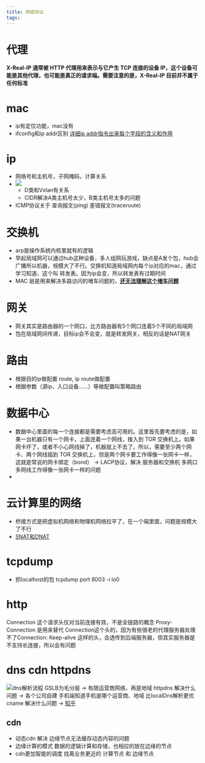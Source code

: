 ```yaml
---
title: 网络协议
tags:
---
```


# 代理
**X-Real-IP 通常被 HTTP 代理用来表示与它产生 TCP 连接的设备 IP，这个设备可能是其他代理，也可能是真正的请求端。需要注意的是，X-Real-IP 目前并不属于任何标准**

# mac
* ip有定位功能，mac没有
* ifconfig和ip addr区别 [详细ip addr指令出来每个字段的含义和作用](https://time.geekbang.org/column/article/7772)

# ip
* 网络号和主机号，子网掩码，计算关系
* ![](https://static001.geekbang.org/resource/image/0b/9e/0b32d6e35ff0bbc5d46cfb87f6669d9e.jpg)
   * D类和Vxlan有关系
   * CIDR解决A类主机号太少，B类主机号太多的问题
* ICMP协议关于 查询报文(ping) 差错报文(traceroute) 

# 交换机
* arp是操作系统内核里就有的逻辑
* 早起局域网可以通过hub这种设备，多人组网玩游戏，缺点是A发个包，hub会广播所以机器，规模大了不行。交换机知道局域网内每个ip对应的mac，通过学习知道，这个叫 转发表。因为ip会变，所以转发表有过期时间
* MAC 层是用来解决多路访问的堵车问题的，**[还无法理解这个堵车问题](https://time.geekbang.org/column/article/8094)**


# 网关
* 网关其实是路由器的一个网口，比方路由器有5个网口连着5个不同的局域网
* 包在局域网间传递，目标ip会不会变，就是转发网关，相反的话是NAT网关

# 路由
* 根据目的ip做配置 route, ip route做配置
* 根据参数（源ip、入口设备……）等做配置叫策略路由

# 数据中心
* 数据中心里面的每一个连接都是需要考虑高可用的。这里首先要考虑的是，如果一台机器只有一个网卡，上面连着一个网线，接入到 TOR 交换机上。如果网卡坏了，或者不小心网线掉了，机器就上不去了。所以，需要至少两个网卡、两个网线插到 TOR 交换机上，但是两个网卡要工作得像一张网卡一样，这就是常说的网卡绑定（bond） -> LACP协议，解决 服务器和交换机 多网口多网线工作得像一张网卡一样的问题
* 

# 云计算里的网络
* 桥接方式是把虚拟机网络和物理机网络拉平了，在一个端里面，问题是规模大了不行
* [SNAT和DNAT](https://segmentfault.com/q/1010000002389520)


# tcpdump
* 抓localhost的包 tcpdump port 8003 -i lo0

# http 
Connection 这个请求头仅对当前连接有效，不是全链路的概念
Proxy-Connection 是用来替代 Connection这个头的，因为有些很老的代理服务器处理不了Connection: Keep-alive 这样的头，会透传到后端服务器，但其实服务器是不支持长连接，所以会有问题

# dns cdn httpdns
![dns解析流程](https://static001.geekbang.org/resource/image/56/d1/569ddad1a0c5a5f60341fbe023b47cd1.jpg)
GSLB为毛分层 -> 有限运营商网络，再是地域
httpdns 解决什么问题 -> 各个公司自建 手机端知道手机是哪个运营商、地域 比localDns解析更优
cname 解决什么问题 -> [知乎](https://www.zhihu.com/question/22916306) 
 
## cdn
* 动态cdn 解决 边缘节点无法缓存动态内容的问题
 * 边缘计算的模式 数据的逻辑计算和存储，也相应的放在边缘的节点
 * cdn更加智能的调度 找离业务更近的 计算节点 和 边缘节点
